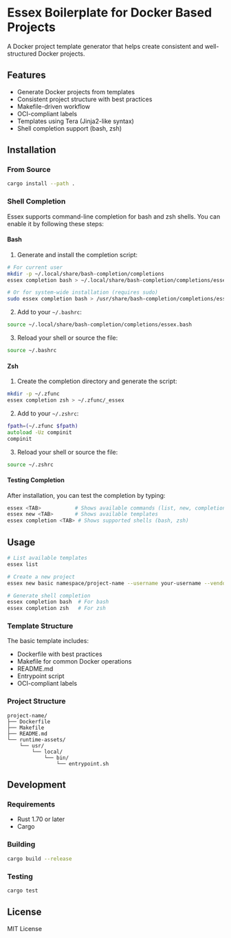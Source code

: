 # Essex Boilerplate for Docker Based Projects

A Docker project template generator that helps create consistent and well-structured Docker projects.

## Features

- Generate Docker projects from templates
- Consistent project structure with best practices
- Makefile-driven workflow
- OCI-compliant labels
- Templates using Tera (Jinja2-like syntax)
- Shell completion support (bash, zsh)

## Installation

### From Source

```bash
cargo install --path .
```

### Shell Completion

Essex supports command-line completion for bash and zsh shells. You can enable it by following these steps:

#### Bash

1. Generate and install the completion script:
```bash
# For current user
mkdir -p ~/.local/share/bash-completion/completions
essex completion bash > ~/.local/share/bash-completion/completions/essex.bash

# Or for system-wide installation (requires sudo)
sudo essex completion bash > /usr/share/bash-completion/completions/essex
```

2. Add to your `~/.bashrc`:
```bash
source ~/.local/share/bash-completion/completions/essex.bash
```

3. Reload your shell or source the file:
```bash
source ~/.bashrc
```

#### Zsh

1. Create the completion directory and generate the script:
```bash
mkdir -p ~/.zfunc
essex completion zsh > ~/.zfunc/_essex
```

2. Add to your `~/.zshrc`:
```zsh
fpath=(~/.zfunc $fpath)
autoload -Uz compinit
compinit
```

3. Reload your shell or source the file:
```bash
source ~/.zshrc
```

#### Testing Completion

After installation, you can test the completion by typing:
```bash
essex <TAB>           # Shows available commands (list, new, completion, help)
essex new <TAB>       # Shows available templates
essex completion <TAB> # Shows supported shells (bash, zsh)
```

## Usage

```bash
# List available templates
essex list

# Create a new project
essex new basic namespace/project-name --username your-username --vendor "Your Company"

# Generate shell completion
essex completion bash  # For bash
essex completion zsh   # For zsh
```

### Template Structure

The basic template includes:
- Dockerfile with best practices
- Makefile for common Docker operations
- README.md
- Entrypoint script
- OCI-compliant labels

### Project Structure

```
project-name/
├── Dockerfile
├── Makefile
├── README.md
└── runtime-assets/
    └── usr/
        └── local/
            └── bin/
                └── entrypoint.sh
```

## Development

### Requirements

- Rust 1.70 or later
- Cargo

### Building

```bash
cargo build --release
```

### Testing

```bash
cargo test
```

## License

MIT License